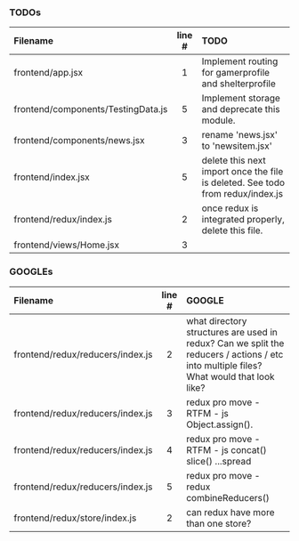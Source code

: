 ### TODOs
| Filename | line # | TODO
|:------|:------:|:------
| frontend/app.jsx | 1 | Implement routing for gamerprofile and shelterprofile
| frontend/components/TestingData.js | 5 | Implement storage and deprecate this module.
| frontend/components/news.jsx | 3 | rename 'news.jsx' to 'newsitem.jsx'
| frontend/index.jsx | 5 | delete this next import once the file is deleted. See todo from redux/index.js
| frontend/redux/index.js | 2 | once redux is integrated properly, delete this file.
| frontend/views/Home.jsx | 3 | 

### GOOGLEs
| Filename | line # | GOOGLE
|:------|:------:|:------
| frontend/redux/reducers/index.js | 2 | what directory structures are used in redux?  Can we split the reducers / actions / etc into multiple files?  What would that look like?
| frontend/redux/reducers/index.js | 3 | redux pro move - RTFM - js Object.assign().
| frontend/redux/reducers/index.js | 4 | redux pro move - RTFM - js concat() slice() ...spread
| frontend/redux/reducers/index.js | 5 | redux pro move - redux combineReducers()
| frontend/redux/store/index.js | 2 | can redux have more than one store?